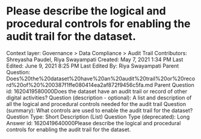 # Please describe the logical and procedural controls for enabling the audit trail for the dataset.

Context layer: Governance > Data Compliance > Audit Trail
Contributors: Shreyasha Paudel, Riya Swayampati
Created: May 7, 2021 1:34 PM
Last Edited: June 9, 2021 8:25 PM
Last Edited By: Riya Swayampati
Parent Question: Does%20the%20dataset%20have%20an%20audit%20trail%20or%20record%20of%20%200387f1ffe080414ea2af872f9456c5fa.md
Parent Question id: 1620419580000Does the dataset have an audit trail or record of other digital activities?
Question (description - optional): A list and description of all the logical and procedural controls needed for the audit trail
Question (summary): What controls are used to enable the audit trail for the dataset?
Question Type: Short Description (List)
Question Type (deprecated): Long Answer
id: 1620419640000Please describe the logical and procedural controls for enabling the audit trail for the dataset.